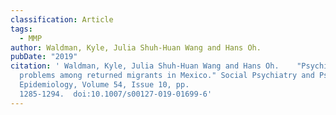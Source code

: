 ```yaml
---
classification: Article
tags:
  - MMP
author: Waldman, Kyle, Julia Shuh-Huan Wang and Hans Oh.
pubDate: "2019"
citation: ' Waldman, Kyle, Julia Shuh-Huan Wang and Hans Oh.	"Psychiatric
  problems among returned migrants in Mexico." Social Psychiatry and Psychiatric
  Epidemiology, Volume 54, Issue 10, pp.
  1285-1294.  doi:10.1007/s00127-019-01699-6'
---
```

